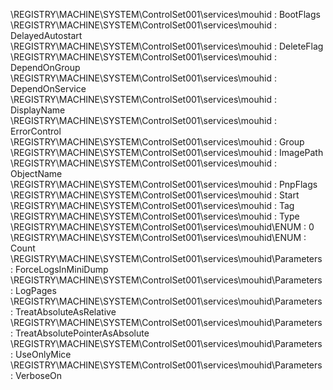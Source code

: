 \REGISTRY\MACHINE\SYSTEM\ControlSet001\services\mouhid : BootFlags  
\REGISTRY\MACHINE\SYSTEM\ControlSet001\services\mouhid : DelayedAutostart  
\REGISTRY\MACHINE\SYSTEM\ControlSet001\services\mouhid : DeleteFlag  
\REGISTRY\MACHINE\SYSTEM\ControlSet001\services\mouhid : DependOnGroup  
\REGISTRY\MACHINE\SYSTEM\ControlSet001\services\mouhid : DependOnService  
\REGISTRY\MACHINE\SYSTEM\ControlSet001\services\mouhid : DisplayName  
\REGISTRY\MACHINE\SYSTEM\ControlSet001\services\mouhid : ErrorControl  
\REGISTRY\MACHINE\SYSTEM\ControlSet001\services\mouhid : Group  
\REGISTRY\MACHINE\SYSTEM\ControlSet001\services\mouhid : ImagePath  
\REGISTRY\MACHINE\SYSTEM\ControlSet001\services\mouhid : ObjectName  
\REGISTRY\MACHINE\SYSTEM\ControlSet001\services\mouhid : PnpFlags  
\REGISTRY\MACHINE\SYSTEM\ControlSet001\services\mouhid : Start  
\REGISTRY\MACHINE\SYSTEM\ControlSet001\services\mouhid : Tag  
\REGISTRY\MACHINE\SYSTEM\ControlSet001\services\mouhid : Type  
\REGISTRY\MACHINE\SYSTEM\ControlSet001\services\mouhid\ENUM : 0  
\REGISTRY\MACHINE\SYSTEM\ControlSet001\services\mouhid\ENUM : Count  
\REGISTRY\MACHINE\SYSTEM\ControlSet001\services\mouhid\Parameters : ForceLogsInMiniDump  
\REGISTRY\MACHINE\SYSTEM\ControlSet001\services\mouhid\Parameters : LogPages  
\REGISTRY\MACHINE\SYSTEM\ControlSet001\services\mouhid\Parameters : TreatAbsoluteAsRelative  
\REGISTRY\MACHINE\SYSTEM\ControlSet001\services\mouhid\Parameters : TreatAbsolutePointerAsAbsolute  
\REGISTRY\MACHINE\SYSTEM\ControlSet001\services\mouhid\Parameters : UseOnlyMice  
\REGISTRY\MACHINE\SYSTEM\ControlSet001\services\mouhid\Parameters : VerboseOn  
